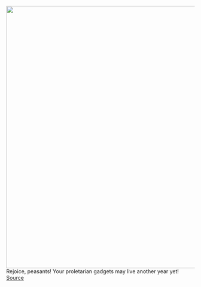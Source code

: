 <img src='https://cdn.vox-cdn.com/thumbor/hujppvgUN6UiqccxA-vdE2JbiBE=/0x0:1960x1306/1200x800/filters:focal(1041x657:1353x969)/cdn.vox-cdn.com/uploads/chorus_image/image/70603988/Apple_Mac_Studio_back_220308.0.jpg' width='700px' /><br/>
Rejoice, peasants! Your proletarian gadgets may live another year yet!
<a href='https://www.theverge.com/2022/3/10/22967995/apple-mac-studio-usb-a-ports-display-macbook-pro-imac-2022-connectivity'> Source <a/>